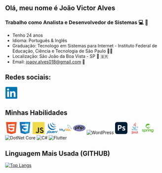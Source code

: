 ## Olá, meu nome é João Victor Alves
### Trabalho como Analista e Desenvolvedor de Sistemas :computer: :briefcase:
* Tenho 24 anos
* Idioma: Português & Inglês
* Graduação: Tecnologo em Sistemas para Internet - Instituto Federal de Educação, Ciência e Tecnologia de São Paulo :man_student:	
* Localização: São João da Boa Vista - SP :round_pushpin: :brazil: 	
* Email: joaov.alves018@gmail.com :e-mail:	

## Redes sociais:
<a href="https://www.linkedin.com/in/joao-alves-dev/" target="_blank">
  <img aling="center" alt="Social Linkedin" heigth="30" width="40" src="https://raw.githubusercontent.com/devicons/devicon/master/icons/linkedin/linkedin-original.svg" style="max-width:100%;"></img>
</a>

## Minhas Habilidades
<img aling="center" alt="HTML" heigth="30" width="40" src="https://raw.githubusercontent.com/devicons/devicon/master/icons/html5/html5-original.svg" style="max-width:100%;"></img>
<img aling="center" alt="CSS3" heigth="30" width="40" src="https://raw.githubusercontent.com/devicons/devicon/master/icons/css3/css3-original.svg" style="max-width:100%;"></img>
<img aling="center" alt="Javascript" heigth="30" width="40" src="https://raw.githubusercontent.com/devicons/devicon/master/icons/javascript/javascript-original.svg" style="max-width:100%;"></img>
<img aling="center" alt="Jquery" heigth="30" width="40" src="https://raw.githubusercontent.com/devicons/devicon/master/icons/jquery/jquery-plain-wordmark.svg" style="max-width:100%;"></img>
<img aling="center" alt="MySql" heigth="30" width="40" src="https://raw.githubusercontent.com/devicons/devicon/master/icons/mysql/mysql-original-wordmark.svg" style="max-width:100%;"></img>
<img aling="center" alt="PHP" heigth="30" width="40" src="https://raw.githubusercontent.com/devicons/devicon/master/icons/php/php-original.svg" style="max-width:100%;">
<img aling="center" alt="WordPress" heigth="30" width="40" src="https://upload.wikimedia.org/wikipedia/commons/9/98/WordPress_blue_logo.svg" style="max-width:100%;"></img>
<img aling="center" alt="Photoshop" heigth="30" width="40" src="https://raw.githubusercontent.com/devicons/devicon/master/icons/photoshop/photoshop-plain.svg" style="max-width:100%;"></img>
<img aling="center" alt="Java" heigth="30" width="40" src="https://raw.githubusercontent.com/devicons/devicon/master/icons/java/java-original-wordmark.svg" style="max-width:100%;"></img>
<img aling="center" alt="Spring Java" heigth="30" width="40" src="https://raw.githubusercontent.com/devicons/devicon/master/icons/spring/spring-original-wordmark.svg" style="max-width:100%;"></img>
<img aling="center" alt="DotNet Core" heigth="30" width="40" src="https://cdn.jsdelivr.net/gh/devicons/devicon/icons/dotnetcore/dotnetcore-original.svg" style="max-width:100%;"></img>
<img aling="center" alt="C#" heigth="30" width="40" src="https://cdn.jsdelivr.net/gh/devicons/devicon/icons/csharp/csharp-original.svg" style="max-width:100%;"></img>
<img aling="center" alt="Flutter" heigth="30" width="40" src="https://cdn.jsdelivr.net/gh/devicons/devicon/icons/flutter/flutter-original.svg" style="max-width:100%;"></img>

## Linguagem Mais Usada (GITHUB)
[![Top Langs](https://github-readme-stats.vercel.app/api/top-langs/?username=joaoalves-dev&layout=compact)](https://github.com/anuraghazra/github-readme-stats)
